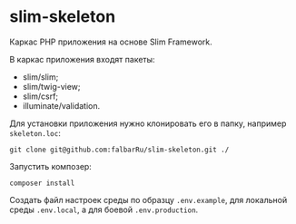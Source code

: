 # slim-skeleton

Каркас PHP приложения на основе Slim Framework.

В каркас приложения входят пакеты:

* slim/slim;
* slim/twig-view;
* slim/csrf;
* illuminate/validation.

Для установки приложения нужно клонировать его в папку, например `skeleton.loc`:

```
git clone git@github.com:falbarRu/slim-skeleton.git ./
```

Запустить композер:

```
composer install
```

Создать файл настроек среды по образцу `.env.example`, для локальной среды `.env.local`, a для боевой `.env.production`.